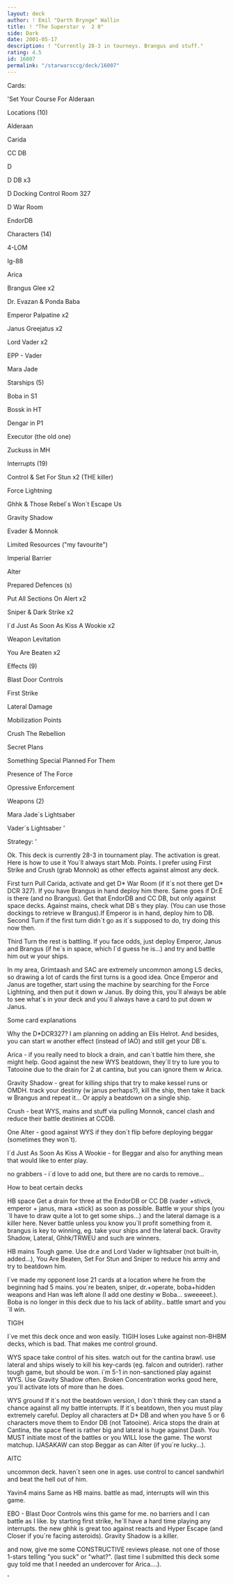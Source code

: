 ```yaml
---
layout: deck
author: ! Emil "Darth Brynge" Wallin
title: ! "The Superstar v  2 0"
side: Dark
date: 2001-05-17
description: ! "Currently 28-3 in tourneys. Brangus and stuff."
rating: 4.5
id: 16007
permalink: "/starwarsccg/deck/16007"
---
```

Cards: 

'Set Your Course For Alderaan 


Locations (10) 

Alderaan 

Carida

CC DB

D 

D DB x3 

D Docking Control Room 327 

D War Room

EndorDB 



Characters (14) 

4-LOM

Ig-88

Arica 

Brangus Glee x2 

Dr. Evazan & Ponda Baba 

Emperor Palpatine x2

Janus Greejatus x2 

Lord Vader x2

EPP - Vader

Mara Jade 


Starships (5) 

Boba in S1

Bossk in HT 

Dengar in P1 

Executor (the old one) 

Zuckuss in MH 


Interrupts (19) 

Control & Set For Stun x2 (THE killer) 

Force Lightning 

Ghhk & Those Rebel´s Won´t Escape Us 

Gravity Shadow 

Evader & Monnok

Limited Resources ("my favourite") 

Imperial Barrier

Alter

Prepared Defences (s) 

Put All Sections On Alert x2 

Sniper & Dark Strike x2

I´d Just As Soon As Kiss A Wookie x2

Weapon Levitation 

You Are Beaten x2 


Effects (9) 

Blast Door Controls 

First Strike 

Lateral Damage 

Mobilization Points 

Crush The Rebellion

Secret Plans 

Something Special Planned For Them

Presence of The Force

Opressive Enforcement


Weapons (2) 

Mara Jade´s Lightsaber 

Vader´s Lightsaber  '

Strategy: '

 
Ok. This deck is currently 28-3 in tournament play. The activation is great. Here is how to use it You´ll always start Mob. Points. I prefer using First Strike and Crush (grab Monnok) as other effects against almost any deck. 


First turn Pull Carida, activate and get D* War Room (if it´s not there get D* DCR 327). If you have Brangus in hand deploy him there. Same goes if Dr.E is there (and no Brangus). Get that EndorDB and CC DB, but only against space decks. Against mains, check what DB´s they play. (You can use those dockings to retrieve w Brangus).If Emperor is in hand, deploy him to DB. Second Turn if the first turn didn´t go as it´s supposed to do, try doing this now then. 

Third Turn the rest is battling. If you face odds, just deploy Emperor, Janus and Brangus (if he´s in space, which I´d guess he is...) and try and battle him out w your ships. 


In my area, Grimtaash and SAC are extremely uncommon among LS decks, so drawing a lot of cards the first turns is a good idea. Once Emperor and Janus are together, start using the machine by searching for the Force Lightning, and then put it down w Janus. By doing this, you´ll always be able to see what´s in your deck and you´ll always have a card to put down w Janus. 


Some card explanations 

Why the D*DCR327? I am planning on adding an Elis Helrot. And besides, you can start w another effect (instead of IAO) and still get your DB´s. 


Arica - if you really need to block a drain, and can´t battle him there, she might help. Good against the new WYS beatdown, they´ll try to lure you to Tatooine due to the drain for 2 at cantina, but you can ignore them w Arica.


Gravity Shadow - great for killing ships that try to make kessel runs or OMDH. track your destiny (w janus perhaps?), kill the ship, then take it back w Brangus and repeat it... Or apply a beatdown on a single ship.


Crush - beat WYS, mains and stuff via pulling Monnok, cancel clash and reduce their battle destinies at CCDB.


One Alter - good against WYS if they don´t flip before deploying beggar (sometimes they won´t). 


I´d Just As Soon As Kiss A Wookie - for Beggar and also for anything mean that would like to enter play.


no grabbers - i´d love to add one, but there are no cards to remove...


How to beat certain decks 


HB space Get a drain for three at the EndorDB or CC DB (vader +stivck, emperor + janus, mara +stick) as soon as possible. Battle w your ships (you´ll have to draw quite a lot to get some ships...) and the lateral damage is a killer here. Never battle unless you know you´ll profit something from it. brangus is key to winning, eg. take your ships and the lateral back. Gravity Shadow, Lateral, Ghhk/TRWEU and such are winners.


HB mains Tough game. Use dr.e and Lord Vader w lightsaber (not built-in, added...), You Are Beaten, Set For Stun and Sniper to reduce his army and try to beatdown him. 

I´ve made my opponent lose 21 cards at a location where he from the beginning had 5 mains. you´re beaten, sniper, dr.+operate, boba+hidden weapons and Han was left alone (I add one destiny w Boba... sweeeeet.). Boba is no longer in this deck due to his lack of ability.. battle smart and you´ll win. 


TIGIH 

I´ve met this deck once and won easily. TIGIH loses Luke against non-BHBM decks, which is bad. That makes me control ground. 


WYS space take control of his sites. watch out for the cantina brawl. use lateral and ships wisely to kill his key-cards (eg. falcon and outrider). rather tough game, but should be won. i´m 5-1 in non-sanctioned play against WYS. Use Gravity Shadow often. Broken Concentration works good here, you´ll activate lots of more than he does. 


WYS ground If it´s not the beatdown version, I don´t think they can stand a chance against all my battle interrupts. If it´s beatdown, then you must play extremely careful. Deploy all characters at D* DB and when you have 5 or 6 characters move them to Endor DB (not Tatooine). Arica stops the drain at Cantina, the space fleet is rather big and lateral is huge against Dash. You MUST initiate most of the battles or you WILL lose the game. The worst matchup. IJASAKAW can stop Beggar as can Alter (if you´re lucky...).


AITC 

uncommon deck. haven´t seen one in ages. use control to cancel sandwhirl and beat the hell out of him. 


Yavin4 mains Same as HB mains. battle as mad, interrupts will win this game. 


EBO - Blast Door Controls wins this game for me. no barriers and I can battle as I like. by starting first strike, he´ll have a hard time playing any interrupts. the new ghhk is great too against reacts and Hyper Escape (and Closer if you´re facing asteroids). Gravity Shadow is a killer.


and now, give me some CONSTRUCTIVE reviews please. not one of those 1-stars telling "you suck" or "what?".  (last time I submitted this deck some guy told me that I needed an undercover for Arica....).



'
